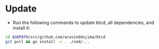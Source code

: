 # Update

* Run the following commands to update btcd, all dependencies, and install it:

```bash
cd $GOPATH/src/github.com/aravinddojima/btcd
git pull && go install -v . ./cmd/...
```
